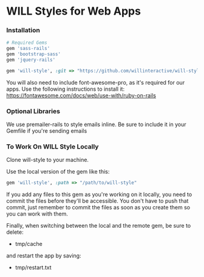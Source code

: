 # WILL Styles for Web Apps


### Installation

```ruby
# Required Gems
gem 'sass-rails'
gem 'bootstrap-sass'
gem 'jquery-rails'

gem 'will-style', :git => "https://github.com/willinteractive/will-style"

```

You will also need to include font-awesome-pro, as it's required for our apps. Use the following instructions to install it: https://fontawesome.com/docs/web/use-with/ruby-on-rails

### Optional Libraries

We use premailer-rails to style emails inline. Be sure to include it in your Gemfile if you're sending emails

### To Work On WILL Style Locally

Clone will-style to your machine.

Use the local version of the gem like this:

```ruby
gem 'will-style', :path => "/path/to/will-style"
```

If you add any files to this gem as you're working on it locally, you need to commit the files before they'll be accessible. You don't have to push that commit, just remember to commit the files as soon as you create them so you can work with them.

Finally, when switching between the local and the remote gem, be sure to delete:

* tmp/cache

and restart the app by saving:

* tmp/restart.txt
